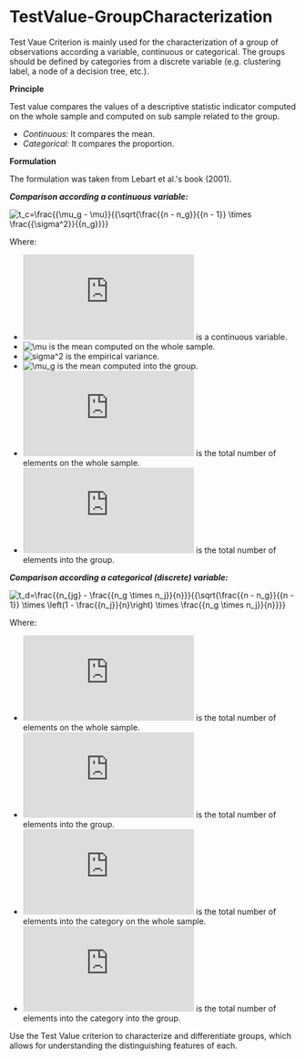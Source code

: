 # TestValue-GroupCharacterization

Test Vaue Criterion is mainly used for the characterization of a group of observations according a variable, continuous or categorical.
The groups should be defined by categories from a discrete variable (e.g. clustering label, a node of a decision tree, etc.).

**Principle**

Test value compares the values of a descriptive statistic indicator computed on the whole sample and computed on sub sample related to the group.
- *Continuous:* It compares the mean.
- *Categorical:* It compares the proportion.

**Formulation**

The formulation was taken from Lebart et al.'s book (2001).

***Comparison according a continuous variable:***

![t_c=\frac{{\mu_g - \mu}}{{\sqrt{\frac{{n - n_g}}{{n - 1}} \times \frac{{\sigma^2}}{{n_g}}}}](https://latex.codecogs.com/svg.latex?t_c=\frac{{\mu_g%20-%20\mu}}{{\sqrt{\frac{{n%20-%20n_g}}{{n%20-%201}}%20\times%20\frac{{\sigma^2}}{{n_g}}}})

Where:
- ![X](https://latex.codecogs.com/svg.latex?X) is a continuous variable.
- ![\mu](https://latex.codecogs.com/svg.latex?\\mu) is the mean computed on the whole sample.
- ![sigma^2](https://latex.codecogs.com/svg.latex?\sigma^2) is the empirical variance.
- ![\mu_g](https://latex.codecogs.com/svg.latex?\\mu_g) is the mean computed into the group.
- ![n](https://latex.codecogs.com/svg.latex?n) is the total number of elements on the whole sample.
- ![n_g](https://latex.codecogs.com/svg.latex?n_g) is the total number of elements into the group.

***Comparison according a categorical (discrete) variable:***

![t_d=\frac{{n_{jg} - \frac{{n_g \times n_j}}{n}}}{{\sqrt{\frac{{n - n_g}}{{n - 1}} \times \left(1 - \frac{{n_j}}{n}\right) \times \frac{{n_g \times n_j}}{n}}}}](https://latex.codecogs.com/svg.latex?t_d=\frac{{n_{jg}%20-%20\frac{{n_g%20\times%20n_j}}{n}}}{{\sqrt{\frac{{n%20-%20n_g}}{{n%20-%201}}%20\times%20\left(1%20-%20\frac{{n_j}}{n}\right)%20\times%20\frac{{n_g%20\times%20n_j}}{n}}}})


Where:
- ![n](https://latex.codecogs.com/svg.latex?n) is the total number of elements on the whole sample.
- ![n_g](https://latex.codecogs.com/svg.latex?n_g) is the total number of elements into the group.
- ![n_j](https://latex.codecogs.com/svg.latex?n_j) is the total number of elements into the category on the whole sample.
- ![n_j_g](https://latex.codecogs.com/svg.latex?n_j_g) is the total number of elements into the category into the group.

Use the Test Value criterion to characterize and differentiate groups, which allows for understanding the distinguishing features of each.

